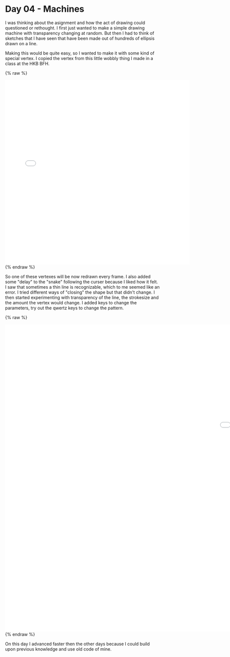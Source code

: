 # Day 04 - Machines

I was thinking about the asignment and how the act of drawing could questioned or rethought. I first just wanted to make a simple drawing machine with transparency changing at random. But then I had to think of sketches that I have seen that have been made out of hundreds of ellipsis drawn on a line.

Making this would be quite easy, so I wanted to make it with some kind of special vertex. I copied the vertex from this little wobbly thing I made in a class at the HKB BFH.

{% raw %}
<iframe src="content/day04/01/embed.html" width="600" height="600" frameborder="no"></iframe>
{% endraw %}

So one of these vertexes will be now redrawn every frame. I also added some "delay" to the "snake" following the curser because I liked how it felt.
I saw that sometimes a thin line is recognizable, which to me seemed like an error. I tried different ways of "closing" the shape but that didn't change.
I then started experimenting with transparency of the line, the strokesize and the amount the vertex would change. I added keys to change the parameters, try out the qwertz keys to change the pattern.

{% raw %}
<iframe src="content/day04/02/embed.html" width="2000" height="1000" frameborder="no"></iframe>
{% endraw %}

On this day I advanced faster then the other days because I could build upon previous knowledge and use old code of mine.